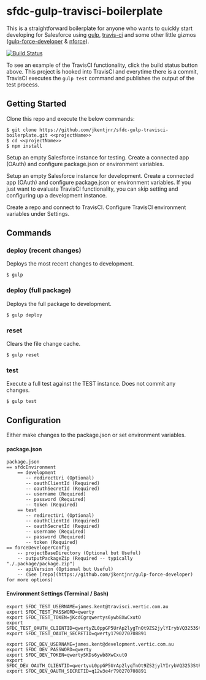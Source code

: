 # sfdc-gulp-travisci-boilerplate

This is a straightforward boilerplate for anyone who wants to quickly start developing for Salesforce using [gulp](http://gulpjs.com/), [travis-ci](https://travis-ci.com) and some other little gizmos ([gulp-force-developer](https://github.com/jkentjnr/gulp-force-developer) & [nforce](https://github.com/kevinohara80/nforce)).

[![Build Status](https://travis-ci.org/jkentjnr/sfdc-gulp-travisci-boilerplate.svg?branch=master)](https://travis-ci.org/jkentjnr/sfdc-gulp-travisci-boilerplate)

To see an example of the TravisCI functionality, click the build status button above.  This project is hooked into TravisCI and everytime there is a commit, TravisCI executes the `gulp test` command and publishes the output of the test process.

## Getting Started

Clone this repo and execute the below commands:

	$ git clone https://github.com/jkentjnr/sfdc-gulp-travisci-boilerplate.git <<projectName>>
    $ cd <<projectName>>
    $ npm install

Setup an empty Salesforce instance for testing.
Create a connected app (OAuth) and configure package.json or environment variables.

Setup an empty Salesforce instance for development.
Create a connected app (OAuth) and configure package.json or environment variables.
If you just want to evaluate TravisCI functionality, you can skip setting and configuring up a development instance.

Create a repo and connect to TravisCI.
Configure TravisCI environment variables under Settings.

## Commands

### deploy (recent changes)
Deploys the most recent changes to development.

    $ gulp

### deploy (full package)
Deploys the full package to development.

    $ gulp deploy

### reset
Clears the file change cache.

    $ gulp reset

### test
Execute a full test against the TEST instance.
Does not commit any changes.

    $ gulp test

## Configuration

Either make changes to the package.json or set environment variables.

#### package.json

```
package.json
== sfdcEnvironment
    == development
       -- redirectUri (Optional)
       -- oauthClientId (Required)
       -- oauthSecretId (Required)
       -- username (Required)
       -- password (Required)
       -- token (Required)
    == test
       -- redirectUri (Optional)
       -- oauthClientId (Required)
       -- oauthSecretId (Required)
       -- username (Required)
       -- password (Required)
       -- token (Required)
== forceDeveloperConfig
    -- projectBaseDirectory (Optional but Useful)
    -- outputPackageZip (Required -- typically "./.package/package.zip")
    -- apiVersion (Optional but Useful) 
    -- (See [repo](https://github.com/jkentjnr/gulp-force-developer) for more options)
```

#### Environment Settings (Terminal / Bash)

```
export SFDC_TEST_USERNAME=james.kent@travisci.vertic.com.au
export SFDC_TEST_PASSWORD=qwerty
export SFDC_TEST_TOKEN=jKcdCgrqwertys6ywb8XwCxutO
export SFDC_TEST_OAUTH_CLIENTID=qwertyZL0ppGP5UrAp2lygTnOt9ZS2jylYIrybVQ3253StPRH56CQds04pzLyzlMNVmKHVXUcLAdUap_MhSIXe
export SFDC_TEST_OAUTH_SECRETID=qwerty1790270708891

export SFDC_DEV_USERNAME=james.kent@development.vertic.com.au
export SFDC_DEV_PASSWORD=qwerty
export SFDC_DEV_TOKEN=qwertySKDs6ywb8XwCxutO
export SFDC_DEV_OAUTH_CLIENTID=qwertyuL0ppGP5UrAp2lygTnOt9ZS2jylYIrybVQ3253StPRH56CQds04pzLyzlMNVmKHVXUcLAdUap_MhSIXe
export SFDC_DEV_OAUTH_SECRETID=q12w3e4r790270708891
```
